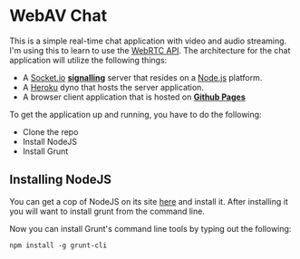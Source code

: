 # WebAV Chat

This is a simple real-time chat application with video and audio streaming. I'm using this to learn to use the [WebRTC API](http://developer.mozilla.org/en-US/docs/Web/Guide/API/WebRTC). The architecture for the chat application will utilize the following things:

*    A [Socket.io](http://socket.io) **[signalling](http://)** server that resides on a [Node.js](http://nodejs.org) platform.
*    A [Heroku](http://heroku.com) dyno that hosts the server application.
*    A browser client application that is hosted on **[Github Pages](http://)**

To get the application up and running, you have to do the following:

*    Clone the repo
*    Install NodeJS
*    Install Grunt

## Installing NodeJS

You can get a cop of NodeJS on its site <a target="_blank" href="http://nodejs.org/">here</a> and install it. After installing it you will want to install grunt from the command line.

Now you can install Grunt's command line tools by typing out the following:

    npm install -g grunt-cli
